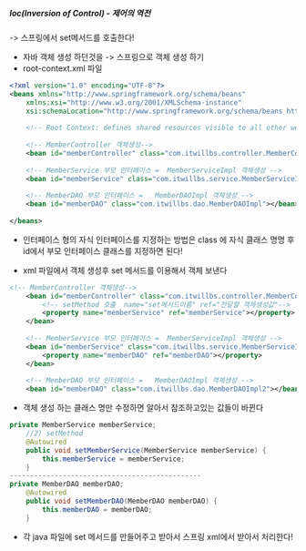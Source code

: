 ##### Ioc(Inversion of Control) - 제어의 역전
-> 스프링에서 set메서드를 호출한다!
- 자바 객체 생성 하던것을 -> 스프링으로 객체 생성 하기
- root-context.xml 파일
```xml title:root-context.xml
<?xml version="1.0" encoding="UTF-8"?>
<beans xmlns="http://www.springframework.org/schema/beans"
	xmlns:xsi="http://www.w3.org/2001/XMLSchema-instance"
	xsi:schemaLocation="http://www.springframework.org/schema/beans https://www.springframework.org/schema/beans/spring-beans.xsd">
	
	<!-- Root Context: defines shared resources visible to all other web components -->
	
	<!-- MemberController 객체생성-->
	<bean id="memberController" class="com.itwillbs.controller.MemberController"></bean>
	
	<!-- MemberService 부모 인터페이스 =  MemberServiceImpl 객체생성 -->
	<bean id="memberService" class="com.itwillbs.service.MemberServiceImpl"></bean>
	
	<!-- MemberDAO 부모 인터페이스 =   MemberDAOImpl 객체생성 -->
	<bean id="memberDAO" class="com.itwillbs.dao.MemberDAOImpl"></bean>
	
</beans>

```
- 인터페이스 형의 자식 인터페이스를 지정하는 방법은 class 에 자식 클래스 명명 후 id에서 부모 인터페이스 클래스를 지정하면 된다!

- xml 파일에서 객체 생성후 set 메서드를 이용해서 객체 보낸다
```xml
<!-- MemberController 객체생성-->
	<bean id="memberController" class="com.itwillbs.controller.MemberController">
		<!-- setMethod 호출  name="set메서드이름" ref="전달할 객체생성값"-->
		<property name="memberService" ref="memberService"></property>
	</bean>
	
	<!-- MemberService 부모 인터페이스 =  MemberServiceImpl 객체생성 -->
	<bean id="memberService" class="com.itwillbs.service.MemberServiceImpl2">
		<property name="memberDAO" ref="memberDAO"></property>
	</bean>
	
	<!-- MemberDAO 부모 인터페이스 =   MemberDAOImpl 객체생성 -->
	<bean id="memberDAO" class="com.itwillbs.dao.MemberDAOImpl2"></bean>
```
- 객체 생성 하는 클래스 명만 수정하면 알아서 참조하고있는 값들이 바뀐다
```java title:Java
private MemberService memberService;
	//2) setMethod
	@Autowired
	public void setMemberService(MemberService memberService) {
		this.memberService = memberService;
	}
-----------------------------------------------
private MemberDAO memberDAO;
	@Autowired
	public void setMemberDAO(MemberDAO memberDAO) {
		this.memberDAO = memberDAO;
	}
```
- 각 java 파일에 set 메서드를 만들어주고  받아서 스프링 xml에서 받아서 처리한다!
